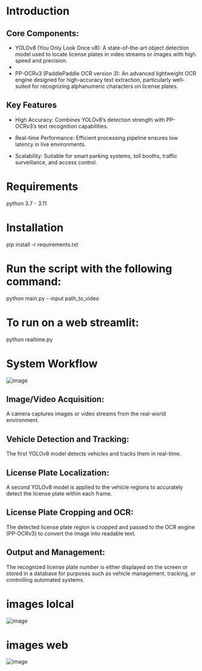 # Introduction
## Core Components:
- YOLOv8 (You Only Look Once v8): A state-of-the-art object detection model used to locate license plates in video streams or images with high speed and precision.
- 
- PP-OCRv3 (PaddlePaddle OCR version 3): An advanced lightweight OCR engine designed for high-accuracy text extraction, particularly well-suited for recognizing alphanumeric 
characters on license plates.
## Key Features
- High Accuracy: Combines YOLOv8’s detection strength with PP-OCRv3’s text recognition capabilities.

- Real-time Performance: Efficient processing pipeline ensures low latency in live environments.

- Scalability: Suitable for smart parking systems, toll booths, traffic surveillance, and access control.
# Requirements
python 3.7 - 3.11
# Installation
pip install -r requirements.txt
# Run the script with the following command:  
python main.py --input path_to_video
# To run on a web streamlit:
python realtime.py
# System Workflow
![image](https://github.com/user-attachments/assets/ba3b29bb-e875-4b64-a748-59459ebb6786)
## Image/Video Acquisition:
A camera captures images or video streams from the real-world environment.

## Vehicle Detection and Tracking:
The first YOLOv8 model detects vehicles and tracks them in real-time.

## License Plate Localization:
A second YOLOv8 model is applied to the vehicle regions to accurately detect the license plate within each frame.

## License Plate Cropping and OCR:
The detected license plate region is cropped and passed to the OCR engine (PP-OCRv3) to convert the image into readable text.

## Output and Management:
The recognized license plate number is either displayed on the screen or stored in a database for purposes such as vehicle management, tracking, or controlling automated systems.
# images lolcal
![image](https://github.com/user-attachments/assets/21bfa7c3-8cda-46bf-b967-087df91d4e56)
# images web 
![image](https://github.com/user-attachments/assets/4d146b92-3df6-4266-b018-fba6d2c73882)





